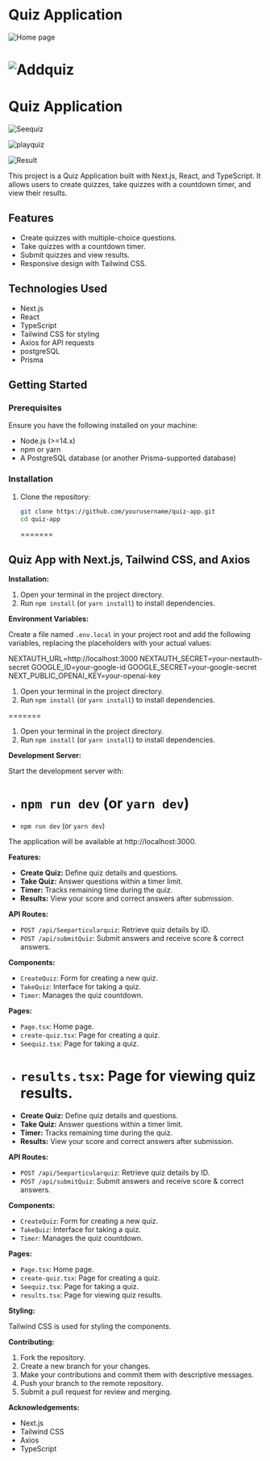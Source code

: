 # Quiz Application

![Home page](./brightchamps/public/image1.png)

# ![Addquiz](./brightchamps/public/image2.png)

# Quiz Application

![Seequiz](./brightchamps/public/image3.png)

![playquiz](./brightchamps/public/image4.png)

![Result](./brightchamps/public/image5.png)

This project is a Quiz Application built with Next.js, React, and TypeScript. It allows users to create quizzes, take quizzes with a countdown timer, and view their results.

## Features

- Create quizzes with multiple-choice questions.
- Take quizzes with a countdown timer.
- Submit quizzes and view results.
- Responsive design with Tailwind CSS.

## Technologies Used

- Next.js
- React
- TypeScript
- Tailwind CSS for styling
- Axios for API requests
- postgreSQL
- Prisma

## Getting Started

### Prerequisites

Ensure you have the following installed on your machine:

- Node.js (>=14.x)
- npm or yarn
- A PostgreSQL database (or another Prisma-supported database)

### Installation

1. Clone the repository:

   ```sh
   git clone https://github.com/yourusername/quiz-app.git
   cd quiz-app

   ```

   =======

## Quiz App with Next.js, Tailwind CSS, and Axios

**Installation:**

1. Open your terminal in the project directory.
2. Run `npm install` (or `yarn install`) to install dependencies.

**Environment Variables:**

Create a file named `.env.local` in your project root and add the following variables, replacing the placeholders with your actual values:

NEXTAUTH_URL=http://localhost:3000
NEXTAUTH_SECRET=your-nextauth-secret
GOOGLE_ID=your-google-id
GOOGLE_SECRET=your-google-secret
NEXT_PUBLIC_OPENAI_KEY=your-openai-key

1. Open your terminal in the project directory.
2. Run `npm install` (or `yarn install`) to install dependencies.

=======

1. Open your terminal in the project directory.
2. Run `npm install` (or `yarn install`) to install dependencies.

**Development Server:**

Start the development server with:

- # `npm run dev` (or `yarn dev`)

* `npm run dev` (or `yarn dev`)

The application will be available at http://localhost:3000.

**Features:**

- **Create Quiz:** Define quiz details and questions.
- **Take Quiz:** Answer questions within a timer limit.
- **Timer:** Tracks remaining time during the quiz.
- **Results:** View your score and correct answers after submission.

**API Routes:**

- `POST /api/Seeparticularquiz`: Retrieve quiz details by ID.
- `POST /api/submitQuiz`: Submit answers and receive score & correct answers.

**Components:**

- `CreateQuiz`: Form for creating a new quiz.
- `TakeQuiz`: Interface for taking a quiz.
- `Timer`: Manages the quiz countdown.

**Pages:**

- `Page.tsx`: Home page.
- `create-quiz.tsx`: Page for creating a quiz.
- `Seequiz.tsx`: Page for taking a quiz.
- # `results.tsx`: Page for viewing quiz results.

* **Create Quiz:** Define quiz details and questions.
* **Take Quiz:** Answer questions within a timer limit.
* **Timer:** Tracks remaining time during the quiz.
* **Results:** View your score and correct answers after submission.

**API Routes:**

- `POST /api/Seeparticularquiz`: Retrieve quiz details by ID.
- `POST /api/submitQuiz`: Submit answers and receive score & correct answers.

**Components:**

- `CreateQuiz`: Form for creating a new quiz.
- `TakeQuiz`: Interface for taking a quiz.
- `Timer`: Manages the quiz countdown.

**Pages:**

- `Page.tsx`: Home page.
- `create-quiz.tsx`: Page for creating a quiz.
- `Seequiz.tsx`: Page for taking a quiz.
- `results.tsx`: Page for viewing quiz results.

**Styling:**

Tailwind CSS is used for styling the components.

**Contributing:**

1. Fork the repository.
2. Create a new branch for your changes.
3. Make your contributions and commit them with descriptive messages.
4. Push your branch to the remote repository.
5. Submit a pull request for review and merging.

**Acknowledgements:**

- Next.js
- Tailwind CSS
- Axios
- TypeScript
